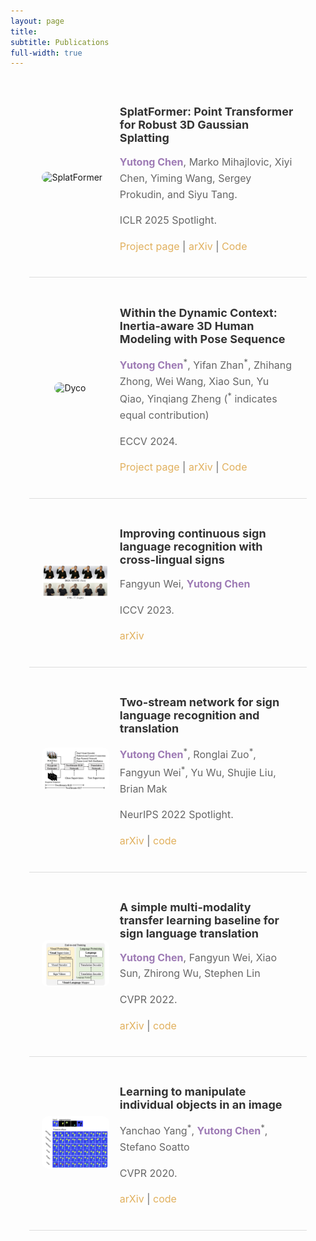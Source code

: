 ```yaml
---
layout: page
title: 
subtitle: Publications
full-width: true
---
```


<style>
  /* Custom style for highlighted font (for your name) */
  .yutongasauthor {
    color: #9E7BB5; 
    font-weight: bold; 
  }
  /* Custom styles for publications */
  .publication {
    display: flex;
    align-items: center;
    margin-bottom: 15px;
    padding: 20px;
    border-bottom: 1px solid #ddd;
    width: 80%;
    margin: 0 auto;
  }

  .publication .left-column {
    width: 30%;
    margin-right: 5px;
  }

  .publication .right-column {
    width: 70%;
  }

  .publication img {
    max-width: 90%;
    border-radius: 10px;
  }

  /* Custom font size and style for h2 */
  .publication h2 {
    font-size: 18px;
/*     font-family: 'Arial', sans-serif; */
    font-weight: bold;
    color: #333;
  }

  /* Custom font size and style for p */
  .publication p {
    font-size: 16px;
/*     font-family: 'Georgia', serif; */
    line-height: 1.6;
    color: #666;
  }

  /* Optional: You can add specific styles for links */
  .publication a {
    text-decoration: none;
    color: #e1b05d;
  }

  .publication a:hover {
    text-decoration: underline;
  }

  @media (max-width: 768px) {
  .publication {
    flex-direction: column;
    width: 100%;
    padding: 10px;
  }

  .publication .left-column,
  .publication .right-column {
    width: 100%;
    margin: 0;
    text-align: center;
  }

  .publication img {
    max-width: 100%;
    height: auto;
  }

  .publication h2,
  .publication p {
    text-align: left;
    padding: 0 10px;
  }
}

</style>

<div class="publication">
  <div class="left-column">
    <img src="https://raw.githubusercontent.com/ChenYutongTHU/ChenYutongTHU.github.io/master/assets/img/splatformer2.gif" alt="SplatFormer" class="publication-image">
  </div>
  <div class="right-column">
    <h2><strong>SplatFormer: Point Transformer for Robust 3D Gaussian Splatting</strong></h2>
    <p><span class="yutongasauthor">Yutong Chen</span>, Marko Mihajlovic, Xiyi Chen, Yiming Wang, Sergey Prokudin, and Siyu Tang.</p>
    <p>ICLR 2025 Spotlight.</p>
    <p>
      <a href="https://sergeyprokudin.github.io/splatformer/" target="_blank">Project page</a> | 
      <a href="https://arxiv.org/abs/2411.06390" target="_blank">arXiv</a> | 
      <a href="https://github.com/ChenYutongTHU/SplatFormer" target="_blank">Code</a>
    </p>
  </div>
</div>

<div class="publication">
  <div class="left-column">
    <img src="https://raw.githubusercontent.com/ChenYutongTHU/ChenYutongTHU.github.io/master/assets/img/dyco.gif" alt="Dyco" class="publication-image" style="margin-right: 20px; margin-left: 20px; width: 80%; height: auto;" >
  </div>
  <div class="right-column">
    <h2><strong>Within the Dynamic Context: Inertia-aware 3D Human Modeling with Pose Sequence</strong></h2>
    <p><span class="yutongasauthor">Yutong Chen</span><sup>*</sup>, Yifan Zhan<sup>*</sup>, Zhihang Zhong, Wei Wang, Xiao Sun, Yu Qiao,
Yinqiang Zheng (<sup>*</sup> indicates equal contribution)</p> 
    <p>ECCV 2024.</p>
    <p>
      <a href="https://ai4sports.opengvlab.com/Dyco/" target="_blank">Project page</a> | 
      <a href="https://arxiv.org/pdf/2403.19160" target="_blank">arXiv</a> | 
      <a href="https://github.com/Yifever20002/Dyco" target="_blank">Code</a>
    </p>
  </div>
</div>

<div class="publication">
  <div class="left-column">
    <img src="https://raw.githubusercontent.com/ChenYutongTHU/ChenYutongTHU.github.io/master/assets/img/Xsign.jpg" alt="XCross" class="publication-image">
  </div>
  <div class="right-column">
    <h2><strong>Improving continuous sign language recognition with cross-lingual signs</strong></h2>
    <p>Fangyun Wei, <span class="yutongasauthor">Yutong Chen</span></p>
    <p>ICCV 2023.</p>
    <p>
      <a href="https://arxiv.org/abs/2308.10809" target="_blank">arXiv</a>
    </p>
  </div>
</div>


<div class="publication">
  <div class="left-column">
    <img src="https://raw.githubusercontent.com/ChenYutongTHU/ChenYutongTHU.github.io/master/assets/img/TwoStream.png" alt="TwoStream" class="publication-image">
  </div>
  <div class="right-column">
    <h2><strong>Two-stream network for sign language recognition and translation</strong></h2>
    <p><span class="yutongasauthor">Yutong Chen</span><sup>*</sup>, Ronglai Zuo<sup>*</sup>, Fangyun Wei<sup>*</sup>, Yu Wu, Shujie Liu, Brian Mak</p>
    <p>NeurIPS 2022 Spotlight.</p>
    <p>
      <a href="https://arxiv.org/abs/2211.01367" target="_blank">arXiv</a> | 
      <a href="https://github.com/FangyunWei/SLRT" target="_blank">code</a> 
    </p>
  </div>
</div>


<div class="publication">
  <div class="left-column">
    <img src="https://raw.githubusercontent.com/ChenYutongTHU/ChenYutongTHU.github.io/master/assets/img/simple.png" alt="SLT" class="publication-image">
  </div>
  <div class="right-column">
    <h2><strong>A simple multi-modality transfer learning baseline for sign language translation</strong></h2>
    <p><span class="yutongasauthor">Yutong Chen</span>, Fangyun Wei, Xiao Sun, Zhirong Wu, Stephen Lin</p>
    <p>CVPR 2022.</p>
    <p>
      <a href="http://arxiv.org/abs/2203.04287" target="_blank">arXiv</a> | 
      <a href="https://github.com/FangyunWei/SLRT" target="_blank">code</a> 
    </p>
  </div>
</div>

<div class="publication">
  <div class="left-column">
    <img src="https://github.com/ChenYutongTHU/ChenYutongTHU.github.io/blob/master/assets/img/manipulate2.png" alt="ObjCen" class="publication-image">
  </div>
  <div class="right-column">
    <h2><strong>Learning to manipulate individual objects in an image</strong></h2>
    <p>Yanchao Yang<sup>*</sup>, <span class="yutongasauthor">Yutong Chen</span><sup>*</sup>, Stefano Soatto</p>
    <p>CVPR 2020.</p>
    <p>
      <a href="https://arxiv.org/pdf/2004.05495" target="_blank">arXiv</a> | 
      <a href="https://github.com/ChenYutongTHU/Learning-to-manipulate-individual-objects-in-an-image-Implementation" target="_blank">code</a> 
    </p>
  </div>
</div>

